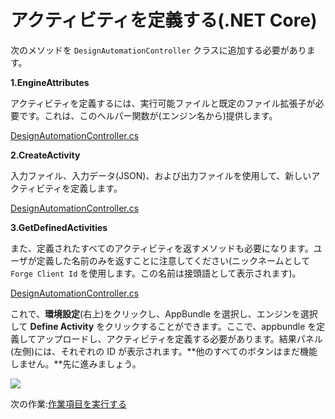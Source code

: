 # アクティビティを定義する(.NET Core)

次のメソッドを `DesignAutomationController` クラスに追加する必要があります。

**1\.EngineAttributes**

アクティビティを定義するには、実行可能ファイルと既定のファイル拡張子が必要です。これは、このヘルパー関数が(エンジン名から)提供します。 

[DesignAutomationController.cs](_snippets/modifymodels/netcore/DesignAutomationController.5.cs ':include :type=code csharp')

**2\.CreateActivity**

入力ファイル、入力データ(JSON)、および出力ファイルを使用して、新しいアクティビティを定義します。

[DesignAutomationController.cs](_snippets/modifymodels/netcore/DesignAutomationController.6.cs ':include :type=code csharp')

**3\.GetDefinedActivities**

また、定義されたすべてのアクティビティを返すメソッドも必要になります。ユーザが定義した名前のみを返すことに注意してください(ニックネームとして `Forge Client Id` を使用します。この名前は接頭語として表示されます)。

[DesignAutomationController.cs](_snippets/modifymodels/netcore/DesignAutomationController.7.cs ':include :type=code csharp')

これで、**環境設定**(右上)をクリックし、AppBundle を選択し、エンジンを選択して **Define Activity** をクリックすることができます。ここで、appbundle を定義してアップロードし、アクティビティを定義する必要があります。結果パネル(左側)には、それぞれの ID が表示されます。**他のすべてのボタンはまだ機能しません。**先に進みましょう。

![](_media/designautomation/define_activity.gif)

次の作業:[作業項目を実行する](/ja-JP/designautomation/workitem/)